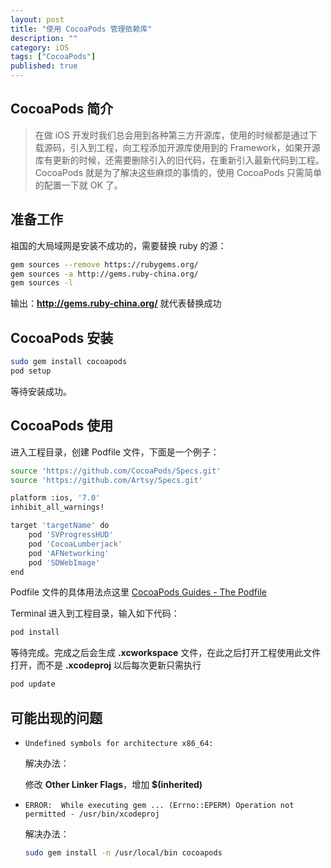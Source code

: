```yaml
---
layout: post
title: "使用 CocoaPods 管理依赖库"
description: ""
category: iOS
tags: ["CocoaPods"]
published: true
---
```


## CocoaPods 简介

> 在做 iOS 开发时我们总会用到各种第三方开源库，使用的时候都是通过下载源码，引入到工程，向工程添加开源库使用到的 Framework，如果开源库有更新的时候，还需要删除引入的旧代码，在重新引入最新代码到工程。
CocoaPods 就是为了解决这些麻烦的事情的，使用 CocoaPods 只需简单的配置一下就 OK 了。

## 准备工作

祖国的大局域网是安装不成功的，需要替换 ruby 的源：

```bash
gem sources --remove https://rubygems.org/
gem sources -a http://gems.ruby-china.org/
gem sources -l
```

输出：**http://gems.ruby-china.org/** 就代表替换成功

## CocoaPods 安装

```bash
sudo gem install cocoapods
pod setup
```

等待安装成功。

## CocoaPods 使用

进入工程目录，创建 Podfile 文件，下面是一个例子：

```bash
source 'https://github.com/CocoaPods/Specs.git'
source 'https://github.com/Artsy/Specs.git'

platform :ios, '7.0'
inhibit_all_warnings!

target 'targetName' do
	pod 'SVProgressHUD'
	pod 'CocoaLumberjack'
	pod 'AFNetworking'
	pod 'SDWebImage'
end
```

Podfile 文件的具体用法点这里 [CocoaPods Guides - The Podfile](http://guides.cocoapods.org/using/the-podfile.html)

Terminal 进入到工程目录，输入如下代码：

```bash
pod install
```

等待完成。完成之后会生成 **.xcworkspace** 文件，在此之后打开工程使用此文件打开，而不是 **.xcodeproj** 以后每次更新只需执行

```bash
pod update
```

## 可能出现的问题

* `Undefined symbols for architecture x86_64:`

	解决办法：

	修改 **Other Linker Flags**，增加 **$(inherited)**

* `ERROR:  While executing gem ... (Errno::EPERM)
    Operation not permitted - /usr/bin/xcodeproj`

	解决办法：

	```bash
	sudo gem install -n /usr/local/bin cocoapods
	```

